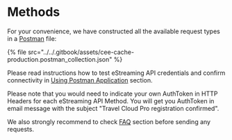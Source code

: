 # Methods

For your convenience, we have constructed all the available request types in a [Postman](https://www.postman.com/) file: 

{% file src="../../.gitbook/assets/cee-cache-production.postman\_collection.json" %}

Please read instructions how to test eStreaming API credentials and confirm connectivity in [Using Postman Application](https://docs.travelcloudpro.eu/estreaming-api/estreaming/using-postman-application) section.

Please note that you would need to indicate your own AuthToken in HTTP Headers for each eStreaming API Method. You will get you AuthToken in email message with the subject "Travel Cloud Pro registration confirmed".

We also strongly recommend to check [FAQ](https://docs.travelcloudpro.eu/estreaming-api/estreaming/faq) section before sending any requests.

